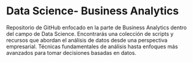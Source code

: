 # Data Science- Business Analytics
Repositorio de GitHub enfocado en la parte de Business Analytics dentro del campo de Data Science. Encontrarás una colección de scripts y recursos que abordan el análisis de datos desde una perspectiva empresarial. Técnicas fundamentales de análisis hasta enfoques más avanzados para tomar decisiones basadas en datos.
